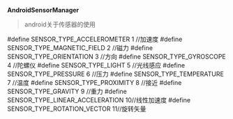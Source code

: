 **AndroidSensorManager**
 
> android关于传感器的使用

#define SENSOR_TYPE_ACCELEROMETER       1 //加速度
#define SENSOR_TYPE_MAGNETIC_FIELD      2 //磁力
#define SENSOR_TYPE_ORIENTATION         3 //方向
#define SENSOR_TYPE_GYROSCOPE           4 //陀螺仪
#define SENSOR_TYPE_LIGHT               5 //光线感应
#define SENSOR_TYPE_PRESSURE            6 //压力
#define SENSOR_TYPE_TEMPERATURE         7 //温度 
#define SENSOR_TYPE_PROXIMITY           8 //接近
#define SENSOR_TYPE_GRAVITY             9 //重力
#define SENSOR_TYPE_LINEAR_ACCELERATION 10//线性加速度
#define SENSOR_TYPE_ROTATION_VECTOR     11//旋转矢量
